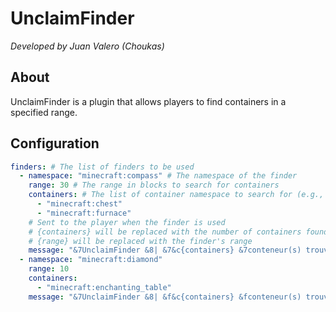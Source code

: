 # UnclaimFinder
_Developed by Juan Valero (Choukas)_

## About
UnclaimFinder is a plugin that allows players to find containers in a specified range.

## Configuration
```yaml
finders: # The list of finders to be used
  - namespace: "minecraft:compass" # The namespace of the finder
    range: 30 # The range in blocks to search for containers
    containers: # The list of container namespace to search for (e.g., chests, furnaces, etc.)
      - "minecraft:chest"
      - "minecraft:furnace"
    # Sent to the player when the finder is used
    # {containers} will be replaced with the number of containers found
    # {range} will be replaced with the finder's range
    message: "&7UnclaimFinder &8| &7&c{containers} &7conteneur(s) trouvé(s) dans un rayon de &c{range} &7bloc(s)"
  - namespace: "minecraft:diamond"
    range: 10
    containers:
      - "minecraft:enchanting_table"
    message: "&7UnclaimFinder &8| &f&c{containers} &fconteneur(s) trouvé(s) dans un rayon de &c{range} &fbloc(s)"
```
